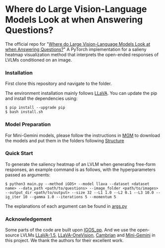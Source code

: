 # Where do Large Vision-Language Models Look at when Answering Questions?
The official repo for "[Where do Large Vision-Language Models Look at when Answering Questions?](https://arxiv.org/pdf/2503.13891)" A PyTorch implementation for a salieny heatmap visualization method that interprets the open-ended responses of LVLMs conditioned on an image.

### Installation
First clone this repository and navigate to the folder.

The environment installation mainly follows [LLaVA](https://github.com/haotian-liu/LLaVA). You can update the pip and install the dependencies using:

```
$ pip install --upgrade pip
$ bash install.sh
```

### Model Preparation
For Mini-Gemini models, please follow the instructions in [MGM](https://github.com/dvlab-research/MGM) to download the models and put them in the folders following [Structure](https://github.com/dvlab-research/MGM?tab=readme-ov-file#structure)

### Quick Start
To generate the saliency heatmap of an LVLM when generating free-form responses, an example command is as follows, with the hyperparameters passed as arguments:
```
$ python3 main.py --method iGOS+ --model llava --dataset <dataset name> --data_path <path/to/questions> --image_folder <path/to/images> --output_dir <path/to/output> --size 32 --L1 1.0 --L2 0.1 --L3 10.0 --ig_iter 10 --gamma 1.0 --iterations 5 --momentum 5
```
The explanations of each argument can be found in [args.py](args.py)

### Acknowledgement
Some parts of the code are built upon [IGOS_pp](https://github.com/khorrams/IGOS_pp). And we use the open-source LVLMs [LLaVA-1.5](https://github.com/haotian-liu/LLaVA), [LLaVA-OneVision](https://github.com/LLaVA-VL/LLaVA-NeXT), [Cambrian](https://github.com/cambrian-mllm/cambrian) and [Mini-Gemini](https://github.com/dvlab-research/MGM) in this project. We thank the authors for their excellent work.
